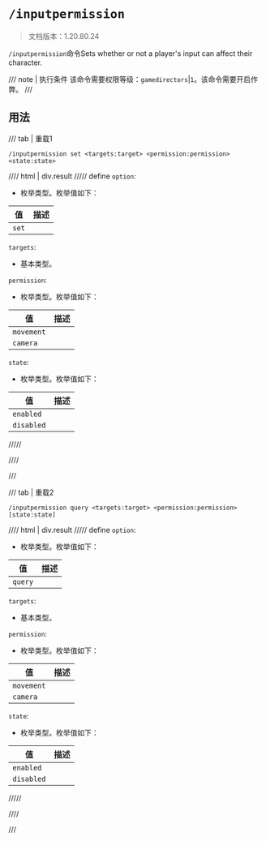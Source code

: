 # `/inputpermission`

> 文档版本：1.20.80.24

`/inputpermission`命令Sets whether or not a player's input can affect their character.

/// note | 执行条件
该命令需要权限等级：`gamedirectors`|`1`。该命令需要开启作弊。
///

## 用法

/// tab | 重载1
```mcfunction
/inputpermission set <targets:target> <permission:permission> <state:state>
```

//// html | div.result
///// define
`option`: <!-- md:samp Option_Set -->

- 枚举类型。枚举值如下：

|值|描述|
|---|---|
|`set`||


`targets`: <!-- md:samp target -->

- 基本类型。

`permission`: <!-- md:samp permission -->

- 枚举类型。枚举值如下：

|值|描述|
|---|---|
|`movement`||
|`camera`||


`state`: <!-- md:samp state -->

- 枚举类型。枚举值如下：

|值|描述|
|---|---|
|`enabled`||
|`disabled`||



/////

////

///

/// tab | 重载2
```mcfunction
/inputpermission query <targets:target> <permission:permission> [state:state]
```

//// html | div.result
///// define
`option`: <!-- md:samp Option_Query -->

- 枚举类型。枚举值如下：

|值|描述|
|---|---|
|`query`||


`targets`: <!-- md:samp target -->

- 基本类型。

`permission`: <!-- md:samp permission -->

- 枚举类型。枚举值如下：

|值|描述|
|---|---|
|`movement`||
|`camera`||


`state`: <!-- md:samp state -->

- 枚举类型。枚举值如下：

|值|描述|
|---|---|
|`enabled`||
|`disabled`||



/////

////

///
